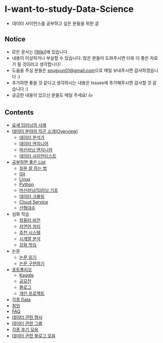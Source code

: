 # I-want-to-study-Data-Science
- 데이터 사이언스를 공부하고 싶은 분들을 위한 글 

## Notice
- 모든 문서는 [[Wiki](https://github.com/Team-Neighborhood/I-want-to-study-Data-Science/wiki)]에 있습니다
- 내용이 이상하거나 부실할 수 있습니다. 많은 분들이 도와주시면 더욱 더 좋은 자료가 될 것이라고 생각합니다!
- 도움을 주실 분들은 [snugyun01@gmail.com](snugyun01@gmail.com)으로 메일 보내주시면 감사하겠습니다 :)
- 추가하면 좋을 것 같다고 생각하시는 내용은 Issues에 추가해주시면 감사할 것 같습니다 :)
- 궁금한 내용이 있으신 분들도 메일 주세요! 👍


## Contents
- [요새 딥러닝의 사례](https://github.com/Team-Neighborhood/I-want-to-study-Data-Science/wiki/%EC%9A%94%EC%83%88-%EB%94%A5%EB%9F%AC%EB%8B%9D-%EC%82%AC%EB%A1%80)
- [데이터 분야의 직군 소개(Overview)](https://github.com/Team-Neighborhood/I-want-to-study-Data-Science/wiki/%EB%8D%B0%EC%9D%B4%ED%84%B0-%EB%B6%84%EC%95%BC%EC%9D%98-%EC%A7%81%EA%B5%B0-%EC%86%8C%EA%B0%9C)
    - [데이터 분석가](https://github.com/Team-Neighborhood/I-want-to-study-Data-Science/wiki/%EB%8D%B0%EC%9D%B4%ED%84%B0-%EB%B6%84%EC%84%9D%EA%B0%80)
    - [데이터 엔지니어](https://github.com/Team-Neighborhood/I-want-to-study-Data-Science/wiki/%EB%8D%B0%EC%9D%B4%ED%84%B0-%EC%97%94%EC%A7%80%EB%8B%88%EC%96%B4)
    - [머신러닝 엔지니어](https://github.com/Team-Neighborhood/I-want-to-study-Data-Science/wiki/%EB%A8%B8%EC%8B%A0%EB%9F%AC%EB%8B%9D-%EC%97%94%EC%A7%80%EB%8B%88%EC%96%B4)
    - [데이터 사이언티스트](https://github.com/Team-Neighborhood/I-want-to-study-Data-Science/wiki/%EB%8D%B0%EC%9D%B4%ED%84%B0-%EC%82%AC%EC%9D%B4%EC%96%B8%ED%8B%B0%EC%8A%A4%ED%8A%B8)
- [공부하면 좋은 List](https://github.com/Team-Neighborhood/I-want-to-study-Data-Science/wiki/%EA%B3%B5%EB%B6%80%ED%95%98%EB%A9%B4-%EC%A2%8B%EC%9D%80-List)
    - [질문 잘 하는 법](https://github.com/Team-Neighborhood/I-want-to-study-Data-Science/wiki/%EA%B3%B5%EB%B6%80%ED%95%98%EB%A9%B4-%EC%A2%8B%EC%9D%80-List/#%EC%A7%88%EB%AC%B8-%EC%9E%98-%ED%95%98%EB%8A%94-%EB%B2%95)
    - [Git](https://github.com/Team-Neighborhood/I-want-to-study-Data-Science/wiki/%EA%B3%B5%EB%B6%80%ED%95%98%EB%A9%B4-%EC%A2%8B%EC%9D%80-List#git)
    - [Linux](https://github.com/Team-Neighborhood/I-want-to-study-Data-Science/wiki/%EA%B3%B5%EB%B6%80%ED%95%98%EB%A9%B4-%EC%A2%8B%EC%9D%80-List#linux)
    - [Python](https://github.com/Team-Neighborhood/I-want-to-study-Data-Science/wiki/%EA%B3%B5%EB%B6%80%ED%95%98%EB%A9%B4-%EC%A2%8B%EC%9D%80-List#python)
    - [머신러닝/딥러닝 기초](https://github.com/Team-Neighborhood/I-want-to-study-Data-Science/wiki/%EA%B3%B5%EB%B6%80%ED%95%98%EB%A9%B4-%EC%A2%8B%EC%9D%80-List#%EB%A8%B8%EC%8B%A0%EB%9F%AC%EB%8B%9D-%EB%94%A5%EB%9F%AC%EB%8B%9D-%EA%B8%B0%EC%B4%88)
    - [데이터 크롤링](https://github.com/Team-Neighborhood/I-want-to-study-Data-Science/wiki/%EA%B3%B5%EB%B6%80%ED%95%98%EB%A9%B4-%EC%A2%8B%EC%9D%80-List#%EB%8D%B0%EC%9D%B4%ED%84%B0-%ED%81%AC%EB%A1%A4%EB%A7%81)
    - [Cloud Service](https://github.com/Team-Neighborhood/I-want-to-study-Data-Science/wiki/%EA%B3%B5%EB%B6%80%ED%95%98%EB%A9%B4-%EC%A2%8B%EC%9D%80-List#cloud-service)
    - [선형대수](https://github.com/Team-Neighborhood/I-want-to-study-Data-Science/wiki/%EA%B3%B5%EB%B6%80%ED%95%98%EB%A9%B4-%EC%A2%8B%EC%9D%80-List#%EC%84%A0%ED%98%95%EB%8C%80%EC%88%98)
- 심화 학습
    - [컴퓨터 비전](https://github.com/Team-Neighborhood/I-want-to-study-Data-Science/wiki/%EC%BB%B4%ED%93%A8%ED%84%B0-%EB%B9%84%EC%A0%84)
    - [자연어 처리](https://github.com/Team-Neighborhood/I-want-to-study-Data-Science/wiki/%EC%9E%90%EC%97%B0%EC%96%B4-%EC%B2%98%EB%A6%AC)
    - [추천 시스템](https://github.com/Team-Neighborhood/I-want-to-study-Data-Science/wiki/%EC%B6%94%EC%B2%9C-%EC%8B%9C%EC%8A%A4%ED%85%9C)
    - [시계열 분석](https://github.com/Team-Neighborhood/I-want-to-study-Data-Science/wiki/%EC%8B%9C%EA%B3%84%EC%97%B4-%EB%B6%84%EC%84%9D)
    - [강화 학습](https://github.com/Team-Neighborhood/I-want-to-study-Data-Science/wiki/%EA%B0%95%ED%99%94-%ED%95%99%EC%8A%B5)
- 논문
    - [논문 읽기](https://github.com/Team-Neighborhood/I-want-to-study-Data-Science/wiki/%EB%85%BC%EB%AC%B8-%EC%9D%BD%EA%B8%B0)
    - [논문 구현하기](https://github.com/Team-Neighborhood/I-want-to-study-Data-Science/wiki/%EB%85%BC%EB%AC%B8-%EA%B5%AC%ED%98%84%ED%95%98%EA%B8%B0)
- [포트폴리오](https://github.com/Team-Neighborhood/I-want-to-study-Data-Science/wiki/%ED%8F%AC%ED%8A%B8%ED%8F%B4%EB%A6%AC%EC%98%A4)
    - [Kaggle](https://github.com/Team-Neighborhood/I-want-to-study-Data-Science/wiki/%ED%8F%AC%ED%8A%B8%ED%8F%B4%EB%A6%AC%EC%98%A4#kaggle)
    - [공모전](https://github.com/Team-Neighborhood/I-want-to-study-Data-Science/wiki/%ED%8F%AC%ED%8A%B8%ED%8F%B4%EB%A6%AC%EC%98%A4#%EA%B3%B5%EB%AA%A8%EC%A0%84)
    - [블로그](https://github.com/Team-Neighborhood/I-want-to-study-Data-Science/wiki/%ED%8F%AC%ED%8A%B8%ED%8F%B4%EB%A6%AC%EC%98%A4#%EB%B8%94%EB%A1%9C%EA%B7%B8)
    - [개인 프로젝트](https://github.com/Team-Neighborhood/I-want-to-study-Data-Science/wiki/%ED%8F%AC%ED%8A%B8%ED%8F%B4%EB%A6%AC%EC%98%A4#%EA%B0%9C%EC%9D%B8-%ED%94%84%EB%A1%9C%EC%A0%9D%ED%8A%B8)
- [각종 Data](https://github.com/Team-Neighborhood/I-want-to-study-Data-Science/wiki/%EB%8D%B0%EC%9D%B4%ED%84%B0)
- [취업](https://github.com/Team-Neighborhood/I-want-to-study-Data-Science/wiki/%EC%B7%A8%EC%97%85)
- [FAQ](https://github.com/Team-Neighborhood/I-want-to-study-Data-Science/wiki/FAQ)
- [데이터 관련 행사](https://github.com/Team-Neighborhood/I-want-to-study-Data-Science/wiki/%EB%8D%B0%EC%9D%B4%ED%84%B0-%EA%B4%80%EB%A0%A8-%ED%96%89%EC%82%AC)
- [데이터 관련 그룹](https://github.com/Team-Neighborhood/I-want-to-study-Data-Science/wiki/%EB%8D%B0%EC%9D%B4%ED%84%B0-%EA%B4%80%EB%A0%A8-%EA%B7%B8%EB%A3%B9)
- [각종 후기 모음](https://github.com/Team-Neighborhood/I-want-to-study-Data-Science/wiki/%EA%B0%81%EC%A2%85-%ED%9B%84%EA%B8%B0-%EB%AA%A8%EC%9D%8C)
- [데이터 관련 블로그 모음](https://github.com/Team-Neighborhood/I-want-to-study-Data-Science/wiki/%EB%B8%94%EB%A1%9C%EA%B7%B8)

